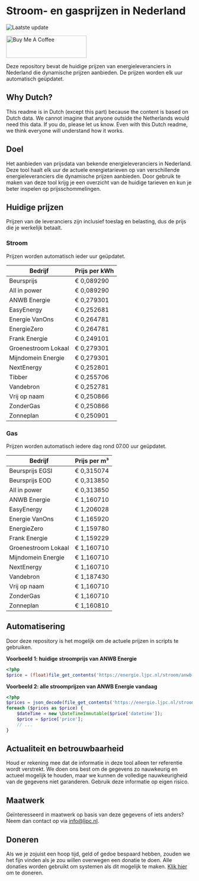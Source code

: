 # Stroom- en gasprijzen in Nederland

![Laatste update](https://img.shields.io/badge/laatste%20update-2025--09--28%2001%3A00%20CET-brightgreen)

<a href="https://www.buymeacoffee.com/Lars-" target="_blank"><img src="https://cdn.buymeacoffee.com/buttons/v2/default-orange.png" alt="Buy Me A Coffee" height="60" style="height: 60px !important;width: 217px !important;" ></a>

Deze repository bevat de huidige prijzen van energieleveranciers in Nederland die dynamische prijzen aanbieden. De prijzen worden elk uur automatisch geüpdatet.

## Why Dutch?

This readme is in Dutch (except this part) because the content is based on Dutch data. We cannot imagine that anyone outside the Netherlands would need this data. If you do, please let us know. Even with this Dutch readme, we think
everyone will understand how it works.

## Doel

Het aanbieden van prijsdata van bekende energieleveranciers in Nederland. Deze tool haalt elk uur de actuele energietarieven op van verschillende energieleveranciers die dynamische prijzen aanbieden. Door gebruik te maken van deze tool
krijg je een overzicht van de huidige tarieven en kun je beter inspelen op prijsschommelingen.

## Huidige prijzen

Prijzen van de leveranciers zijn inclusief toeslag en belasting, dus de prijs die je werkelijk betaalt.

### Stroom

Prijzen worden automatisch ieder uur geüpdatet.

 Bedrijf | Prijs per kWh 
---------|---------------
Beursprijs | € 0,089290
All in power | € 0,089290
ANWB Energie | € 0,279301
EasyEnergy | € 0,252681
Energie VanOns | € 0,264781
EnergieZero | € 0,264781
Frank Energie | € 0,249101
Groenestroom Lokaal | € 0,279301
Mijndomein Energie | € 0,279301
NextEnergy | € 0,252801
Tibber | € 0,255706
Vandebron | € 0,252781
Vrij op naam | € 0,250866
ZonderGas | € 0,250866
Zonneplan | € 0,250901


### Gas

Prijzen worden automatisch iedere dag rond 07.00 uur geüpdatet.

 Bedrijf | Prijs per m³ 
---------|--------------
Beursprijs EGSI | € 0,315074
Beursprijs EOD | € 0,313850
All in power | € 0,313850
ANWB Energie | € 1,160710
EasyEnergy | € 1,206028
Energie VanOns | € 1,165920
EnergieZero | € 1,159780
Frank Energie | € 1,159229
Groenestroom Lokaal | € 1,160710
Mijndomein Energie | € 1,160710
NextEnergy | € 1,160710
Vandebron | € 1,187430
Vrij op naam | € 1,160710
ZonderGas | € 1,160710
Zonneplan | € 1,160810


## Automatisering

Door deze repository is het mogelijk om de actuele prijzen in scripts te gebruiken.

**Voorbeeld 1: huidige stroomprijs van ANWB Energie**

```php
<?php
$price = (float)file_get_contents('https://energie.ljpc.nl/stroom/anwb-energie-nu.txt');

```

**Voorbeeld 2: alle stroomprijzen van ANWB Energie vandaag**

```php
<?php
$prices = json_decode(file_get_contents('https://energie.ljpc.nl/stroom/all-in-power-vandaag.json'),true);
foreach ($prices as $price) {
    $dateTime = new \DateTimeImmutable($price['datetime']);
    $price = $price['price'];
    // ...
}
```

## Actualiteit en betrouwbaarheid

Houd er rekening mee dat de informatie in deze tool alleen ter referentie wordt verstrekt. We doen ons best om de gegevens zo nauwkeurig en actueel mogelijk te houden, maar we kunnen de volledige nauwkeurigheid van de gegevens niet
garanderen. Gebruik deze informatie op eigen risico.

## Maatwerk

Geïnteresseerd in maatwerk op basis van deze gegevens of iets anders? Neem dan contact op
via [info@ljpc.nl](mailto:info@ljpc.nl?subject=Energie%20prijzen).

## Doneren

Als we je zojuist een hoop tijd, geld of gedoe bespaard hebben, zouden we het fijn vinden als je zou willen overwegen een
donatie te doen. Alle donaties worden gebruikt om systemen als dit mogelijk te
maken. [Klik hier](https://www.buymeacoffee.com/Lars-) om te doneren.
